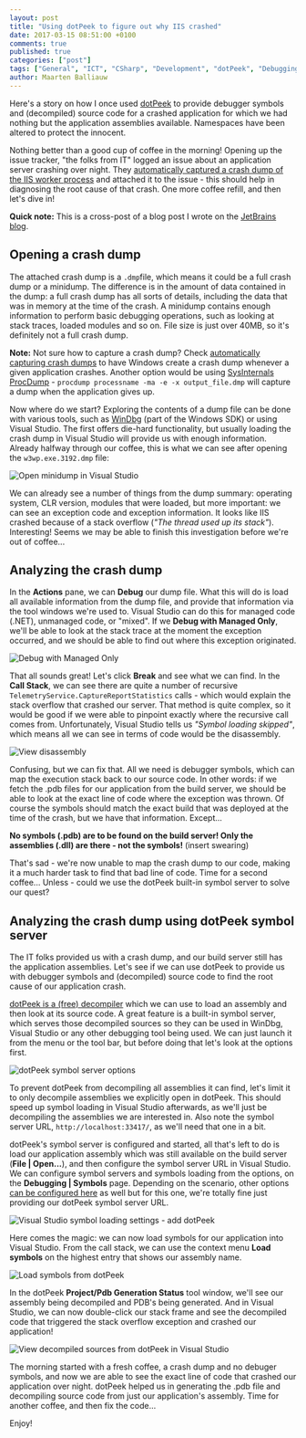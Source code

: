 ```yaml
---
layout: post
title: "Using dotPeek to figure out why IIS crashed"
date: 2017-03-15 08:51:00 +0100
comments: true
published: true
categories: ["post"]
tags: ["General", "ICT", "CSharp", "Development", "dotPeek", "Debugging"]
author: Maarten Balliauw
---			
```


Here's a story on how I once used [dotPeek](https://www.jetbrains.com/decompiler) to provide debugger symbols and (decompiled) source code for a crashed application for which we had nothing but the application assemblies available. Namespaces have been altered to protect the innocent.

Nothing better than a good cup of coffee in the morning! Opening up the issue tracker, "the folks from IT" logged an issue about an application server crashing over night. They [automatically captured a crash dump of the IIS worker process](https://blogs.msdn.microsoft.com/chaun/2013/11/12/steps-to-catch-a-simple-crash-dump-of-a-crashing-process/) and attached it to the issue - this should help in diagnosing the root cause of that crash. One more coffee refill, and then let's dive in!

<p class="notice">
  <strong>Quick note:</strong>
  This is a cross-post of a blog post I wrote on the <a href="https://blog.jetbrains.com/dotnet/2017/03/14/using-dotpeek-figure-iis-crashed/">JetBrains blog</a>.
</p>

## Opening a crash dump

The attached crash dump is a `.dmp`file, which means it could be a full crash dump or a minidump. The difference is in the amount of data contained in the dump: a full crash dump has all sorts of details, including the data that was in memory at the time of the crash. A minidump contains enough information to perform basic debugging operations, such as looking at stack traces, loaded modules and so on. File size is just over 40MB, so it's definitely not a full crash dump.

<p class="notice">
  <strong>Note:</strong>
  Not sure how to capture a crash dump? Check <a href="https://blogs.msdn.microsoft.com/chaun/2013/11/12/steps-to-catch-a-simple-crash-dump-of-a-crashing-process/" target="_blank">automatically capturing crash dumps</a> to have Windows create a crash dump whenever a given application crashes. Another option would be using <a href="https://technet.microsoft.com/en-us/sysinternals/dd996900.aspx">SysInternals ProcDump</a> - <code>procdump processname -ma -e -x output_file.dmp</code> will capture a dump when the application gives up.
</p>

Now where do we start? Exploring the contents of a dump file can be done with various tools, such as [WinDbg](https://msdn.microsoft.com/en-us/library/windows/hardware/ff551063(v=vs.85).aspx) (part of the Windows SDK) or using Visual Studio. The first offers die-hard functionality, but usually loading the crash dump in Visual Studio will provide us with enough information. Already halfway through our coffee, this is what we can see after opening the `w3wp.exe.3192.dmp` file:

![Open minidump in Visual Studio](/images/2017-03-15-using-dotpeek-to-figure-out-why-iis-crashed/open-dump-in-visual-studio.png)

We can already see a number of things from the dump summary: operating system, CLR version, modules that were loaded, but more important: we can see an exception code and exception information. It looks like IIS crashed because of a stack overflow (*"The thread used up its stack"*). Interesting! Seems we may be able to finish this investigation before we're out of coffee...

## Analyzing the crash dump

In the **Actions** pane, we can **Debug** our dump file. What this will do is load all available information from the dump file, and provide that information via the tool windows we're used to. Visual Studio can do this for managed code (.NET), unmanaged code, or "mixed". If we **Debug with Managed Only**, we'll be able to look at the stack trace at the moment the exception occurred, and we should be able to find out where this exception originated.

![Debug with Managed Only](/images/2017-03-15-using-dotpeek-to-figure-out-why-iis-crashed/debug-with-managed-only-in-vs.png)

That all sounds great! Let's click **Break** and see what we can find. In the **Call Stack**, we can see there are quite a number of recursive `TelemetryService.CaptureReportStatistics` calls - which would explain the stack overflow that crashed our server. That method is quite complex, so it would be good if we were able to pinpoint exactly where the recursive call comes from. Unfortunately, Visual Studio tells us *"Symbol loading skipped"*, which means all we can see in terms of code would be the disassembly.

![View disassembly](/images/2017-03-15-using-dotpeek-to-figure-out-why-iis-crashed/view-disassembly.png)

Confusing, but we can fix that. All we need is debugger symbols, which can map the execution stack back to our source code. In other words: if we fetch the .pdb files for our application from the build server, we should be able to look at the exact line of code where the exception was thrown. Of course the symbols should match the exact build that was deployed at the time of the crash, but we have that information. Except...

**No symbols (.pdb) are to be found on the build server! Only the assemblies (.dll) are there - not the symbols!** (insert swearing)

That's sad - we're now unable to map the crash dump to our code, making it a much harder task to find that bad line of code. Time for a second coffee... Unless - could we use the dotPeek built-in symbol server to solve our quest?

## Analyzing the crash dump using dotPeek symbol server

The IT folks provided us with a crash dump, and our build server still has the application assemblies. Let's see if we can use dotPeek to provide us with debugger symbols and (decompiled) source code to find the root cause of our application crash.

[dotPeek is a (free) decompiler](http://www.jetbrains.com/decompiler) which we can use to load an assembly and then look at its source code. A great feature is a built-in symbol server, which serves those decompiled sources so they can be used in WinDbg, Visual Studio or any other debugging tool being used. We can just launch it from the menu or the tool bar, but before doing that let's look at the options first.

![dotPeek symbol server options](/images/2017-03-15-using-dotpeek-to-figure-out-why-iis-crashed/dotpeek-symbol-server-options.png)

To prevent dotPeek from decompiling all assemblies it can find, let's limit it to only decompile assemblies we explicitly open in dotPeek. This should speed up symbol loading in Visual Studio afterwards, as we'll just be decompiling the assemblies we are interested in. Also note the symbol server URL, `http://localhost:33417/`, as we'll need that one in a bit.

dotPeek's symbol server is configured and started, all that's left to do is load our application assembly which was still available on the build server (**File | Open...**), and then configure the symbol server URL in Visual Studio. We can configure symbol servers and symbols loading from the options, on the **Debugging | Symbols** page. Depending on the scenario, other options [can be configured here](https://msdn.microsoft.com/query/dev14.query?appId=Dev14IDEF1&l=EN-US&k=k(VS.ToolsOptionsPages.Debugger.Symbols)&rd=true) as well but for this one, we're totally fine just providing our dotPeek symbol server URL.

![Visual Studio symbol loading settings - add dotPeek](/images/2017-03-15-using-dotpeek-to-figure-out-why-iis-crashed/symbol-loading-settings.png)

Here comes the magic: we can now load symbols for our application into Visual Studio. From the call stack, we can use the context menu **Load symbols** on the highest entry that shows our assembly name.

![Load symbols from dotPeek](/images/2017-03-15-using-dotpeek-to-figure-out-why-iis-crashed/load-symbols-from-dotpeek.png)

In the dotPeek **Project/Pdb Generation Status** tool window, we'll see our assembly being decompiled and PDB's being generated. And in Visual Studio, we can now double-click our stack frame and see the decompiled code that triggered the stack overflow exception and crashed our application!

![View decompiled sources from dotPeek in Visual Studio](/images/2017-03-15-using-dotpeek-to-figure-out-why-iis-crashed/view-decompiled-sources-in-visual-studio.png)

The morning started with a fresh coffee, a crash dump and no debuger symbols, and now we are able to see the exact line of code that crashed our application over night. dotPeek helped us in generating the .pdb file and decompiling source code from just our application's assembly. Time for another coffee, and then fix the code...

Enjoy!